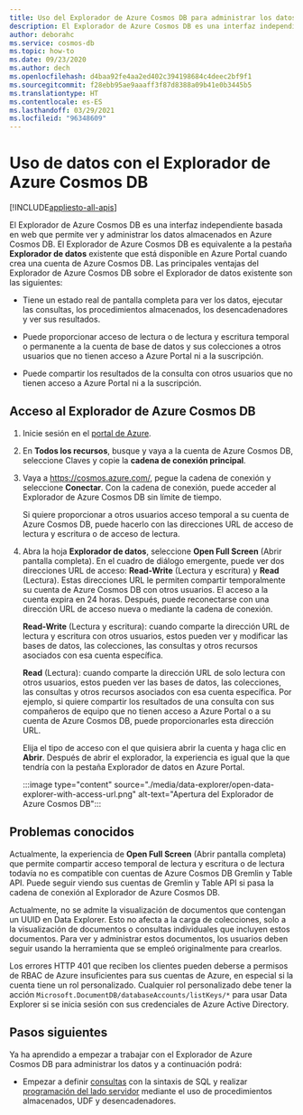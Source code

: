 ```yaml
---
title: Uso del Explorador de Azure Cosmos DB para administrar los datos
description: El Explorador de Azure Cosmos DB es una interfaz independiente basada en web que permite ver y administrar los datos almacenados en Azure Cosmos DB.
author: deborahc
ms.service: cosmos-db
ms.topic: how-to
ms.date: 09/23/2020
ms.author: dech
ms.openlocfilehash: d4baa92fe4aa2ed402c394198684c4deec2bf9f1
ms.sourcegitcommit: f28ebb95ae9aaaff3f87d8388a09b41e0b3445b5
ms.translationtype: HT
ms.contentlocale: es-ES
ms.lasthandoff: 03/29/2021
ms.locfileid: "96348609"
---
```

# <a name="work-with-data-using-azure-cosmos-db-explorer"></a>Uso de datos con el Explorador de Azure Cosmos DB 
[!INCLUDE[appliesto-all-apis](includes/appliesto-all-apis.md)]

El Explorador de Azure Cosmos DB es una interfaz independiente basada en web que permite ver y administrar los datos almacenados en Azure Cosmos DB. El Explorador de Azure Cosmos DB es equivalente a la pestaña **Explorador de datos** existente que está disponible en Azure Portal cuando crea una cuenta de Azure Cosmos DB. Las principales ventajas del Explorador de Azure Cosmos DB sobre el Explorador de datos existente son las siguientes:

* Tiene un estado real de pantalla completa para ver los datos, ejecutar las consultas, los procedimientos almacenados, los desencadenadores y ver sus resultados.  

* Puede proporcionar acceso de lectura o de lectura y escritura temporal o permanente a la cuenta de base de datos y sus colecciones a otros usuarios que no tienen acceso a Azure Portal ni a la suscripción.  

* Puede compartir los resultados de la consulta con otros usuarios que no tienen acceso a Azure Portal ni a la suscripción.  

## <a name="access-azure-cosmos-db-explorer"></a>Acceso al Explorador de Azure Cosmos DB

1. Inicie sesión en el [portal de Azure](https://portal.azure.com/). 

2. En **Todos los recursos**, busque y vaya a la cuenta de Azure Cosmos DB, seleccione Claves y copie la **cadena de conexión principal**.  

3. Vaya a https://cosmos.azure.com/, pegue la cadena de conexión y seleccione **Conectar**. Con la cadena de conexión, puede acceder al Explorador de Azure Cosmos DB sin límite de tiempo.  

   Si quiere proporcionar a otros usuarios acceso temporal a su cuenta de Azure Cosmos DB, puede hacerlo con las direcciones URL de acceso de lectura y escritura o de acceso de lectura. 

4. Abra la hoja **Explorador de datos**, seleccione **Open Full Screen** (Abrir pantalla completa). En el cuadro de diálogo emergente, puede ver dos direcciones URL de acceso: **Read-Write** (Lectura y escritura) y **Read** (Lectura). Estas direcciones URL le permiten compartir temporalmente su cuenta de Azure Cosmos DB con otros usuarios. El acceso a la cuenta expira en 24 horas. Después, puede reconectarse con una dirección URL de acceso nueva o mediante la cadena de conexión. 

   **Read-Write** (Lectura y escritura): cuando comparte la dirección URL de lectura y escritura con otros usuarios, estos pueden ver y modificar las bases de datos, las colecciones, las consultas y otros recursos asociados con esa cuenta específica.

   **Read** (Lectura): cuando comparte la dirección URL de solo lectura con otros usuarios, estos pueden ver las bases de datos, las colecciones, las consultas y otros recursos asociados con esa cuenta específica. Por ejemplo, si quiere compartir los resultados de una consulta con sus compañeros de equipo que no tienen acceso a Azure Portal o a su cuenta de Azure Cosmos DB, puede proporcionarles esta dirección URL.

   Elija el tipo de acceso con el que quisiera abrir la cuenta y haga clic en **Abrir**. Después de abrir el explorador, la experiencia es igual que la que tendría con la pestaña Explorador de datos en Azure Portal.

   :::image type="content" source="./media/data-explorer/open-data-explorer-with-access-url.png" alt-text="Apertura del Explorador de Azure Cosmos DB":::

## <a name="known-issues"></a>Problemas conocidos

Actualmente, la experiencia de **Open Full Screen** (Abrir pantalla completa) que permite compartir acceso temporal de lectura y escritura o de lectura todavía no es compatible con cuentas de Azure Cosmos DB Gremlin y Table API. Puede seguir viendo sus cuentas de Gremlin y Table API si pasa la cadena de conexión al Explorador de Azure Cosmos DB. 

Actualmente, no se admite la visualización de documentos que contengan un UUID en Data Explorer. Esto no afecta a la carga de colecciones, solo a la visualización de documentos o consultas individuales que incluyen estos documentos. Para ver y administrar estos documentos, los usuarios deben seguir usando la herramienta que se empleó originalmente para crearlos.

Los errores HTTP 401 que reciben los clientes pueden deberse a permisos de RBAC de Azure insuficientes para sus cuentas de Azure, en especial si la cuenta tiene un rol personalizado. Cualquier rol personalizado debe tener la acción `Microsoft.DocumentDB/databaseAccounts/listKeys/*` para usar Data Explorer si se inicia sesión con sus credenciales de Azure Active Directory.

## <a name="next-steps"></a>Pasos siguientes

Ya ha aprendido a empezar a trabajar con el Explorador de Azure Cosmos DB para administrar los datos y a continuación podrá:

* Empezar a definir [consultas](./sql-query-getting-started.md) con la sintaxis de SQL y realizar [programación del lado servidor](stored-procedures-triggers-udfs.md) mediante el uso de procedimientos almacenados, UDF y desencadenadores.
